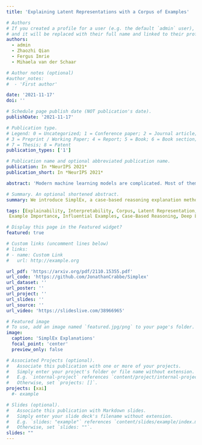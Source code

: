```yaml
---
title: 'Explaining Latent Representations with a Corpus of Examples'

# Authors
# If you created a profile for a user (e.g. the default `admin` user), write the username (folder name) here
# and it will be replaced with their full name and linked to their profile.
authors:
  - admin
  - Zhaozhi Qian
  - Fergus Imrie
  - Mihaela van der Schaar

# Author notes (optional)
#author_notes:
#  - 'First author'

date: '2021-11-17'
doi: ''

# Schedule page publish date (NOT publication's date).
publishDate: '2021-11-17'

# Publication type.
# Legend: 0 = Uncategorized; 1 = Conference paper; 2 = Journal article;
# 3 = Preprint / Working Paper; 4 = Report; 5 = Book; 6 = Book section;
# 7 = Thesis; 8 = Patent
publication_types: ['1']

# Publication name and optional abbreviated publication name.
publication: In *NeurIPS 2021*
publication_short: In *NeurIPS 2021*

abstract: 'Modern machine learning models are complicated. Most of them rely on convoluted latent representations of their input to issue a prediction. To achieve greater transparency than a black-box that connects inputs to predictions, it is necessary to gain a deeper understanding of these latent representations. To that aim, we propose SimplEx: a user-centred method that provides example-based explanations with reference to a freely selected set of examples, called the corpus. SimplEx uses the corpus to improve the user’s understanding of the latent space with post-hoc explanations answering two questions: (1) Which corpus examples explain the prediction issued for a given test example? (2) What features of these corpus examples are relevant for the model to relate them to the test example? SimplEx provides an answer by reconstructing the test latent representation as a mixture of corpus latent representations. Further, we propose a novel approach, the Integrated Jacobian, that allows SimplEx to make explicit the contribution of each corpus feature in the mixture. Through experiments on tasks ranging from mortality prediction to image classification, we demonstrate that these decompositions are robust and accurate. With illustrative use cases in medicine, we show that SimplEx empowers the user by highlighting relevant patterns in the corpus that explain model representations. Moreover, we demonstrate how the freedom in choosing the corpus allows the user to have personalized explanations in terms of examples that are meaningful for them.'

# Summary. An optional shortened abstract.
summary: We introduce SimplEx, a case-based reasoning explanation method that permits to decompose latent representations with a corpus of example.

tags: [Explainability, Interpretability, Corpus, Latent Representation, Feature Importance,
 Example Importance, Influential Examples, Case-Based Reasoning, Deep Learning]

# Display this page in the Featured widget?
featured: true

# Custom links (uncomment lines below)
# links:
# - name: Custom Link
#   url: http://example.org

url_pdf: 'https://arxiv.org/pdf/2110.15355.pdf'
url_code: 'https://github.com/JonathanCrabbe/Simplex'
url_dataset: ''
url_poster: ''
url_project: ''
url_slides: ''
url_source: ''
url_video: 'https://slideslive.com/38966965'

# Featured image
# To use, add an image named `featured.jpg/png` to your page's folder.
image:
  caption: 'SimplEx Explanations'
  focal_point: 'center'
  preview_only: false

# Associated Projects (optional).
#   Associate this publication with one or more of your projects.
#   Simply enter your project's folder or file name without extension.
#   E.g. `internal-project` references `content/project/internal-project/index.md`.
#   Otherwise, set `projects: []`.
projects: [xai]
  #- example

# Slides (optional).
#   Associate this publication with Markdown slides.
#   Simply enter your slide deck's filename without extension.
#   E.g. `slides: "example"` references `content/slides/example/index.md`.
#   Otherwise, set `slides: ""`.
slides: ""
---
```

